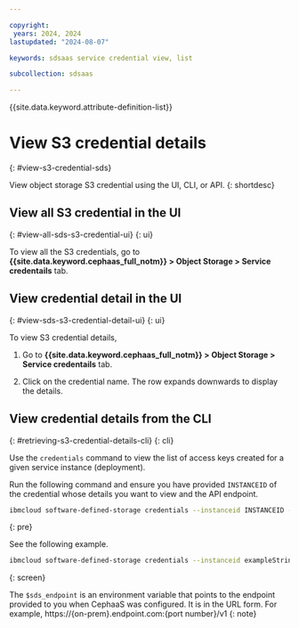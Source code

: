 ```yaml
---

copyright:
 years: 2024, 2024
lastupdated: "2024-08-07"

keywords: sdsaas service credential view, list

subcollection: sdsaas

---
```


{{site.data.keyword.attribute-definition-list}}

# View S3 credential details
{: #view-s3-credential-sds}

View object storage S3 credential using the UI, CLI, or API.
{: shortdesc}


## View all S3 credential in the UI
{: #view-all-sds-s3-credential-ui}
{: ui}

To view all the S3 credentials, go to **{{site.data.keyword.cephaas_full_notm}} > Object Storage > Service credentails** tab.


## View credential detail in the UI
{: #view-sds-s3-credential-detail-ui}
{: ui}

To view S3 credential details,

1. Go to **{{site.data.keyword.cephaas_full_notm}} > Object Storage > Service credentails** tab.

2. Click on the credential name. The row expands downwards to display the details.


## View credential details from the CLI
{: #retrieving-s3-credential-details-cli}
{: cli}

Use the `credentials` command to view the list of access keys created for a given service instance (deployment).

Run the following command and ensure you have provided `INSTANCEID` of the credential whose details you want to view and the API endpoint.


```sh
ibmcloud software-defined-storage credentials --instanceid INSTANCEID --url string
```
{: pre}

See the following example.

```bash
ibmcloud software-defined-storage credentials --instanceid exampleString --url $sds_endpoint
```
{: screen}

The `$sds_endpoint` is an environment variable that points to the endpoint provided to you when CephaaS was configured. It is in the URL form. For example, https://{on-prem}.endpoint.com:{port number}/v1
{: note}
